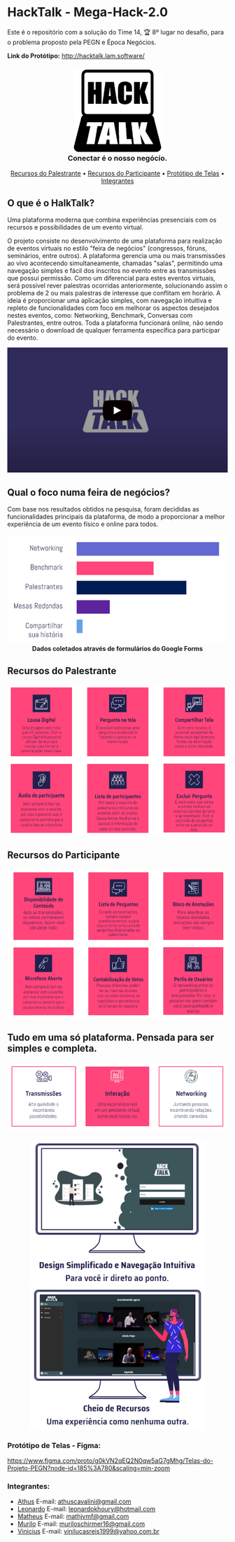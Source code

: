 # HackTalk - Mega-Hack-2.0
Este é o repositório com a solução do Time 14, 🏆 8º lugar no desafio, para o problema proposto pela PEGN e Época Negócios.

<b>Link do Protótipo:</b> http://hacktalk.lam.software/


<h3 align="center">
  <img src="assets/hack1-black.png" width="200px" /><br>
  <b>Conectar é o nosso negócio.</b>
</h2>

<p align="center">
  <a href="#recursos-do-palestrante">Recursos do Palestrante</a> •
  <a href="#recursos-do-participante">Recursos do Participante</a> •
  <a href="#prot%C3%B3tipo-de-telas---figma">Protótipo de Telas</a> •
  <a href="#integrantes">Integrantes</a>
</p>


## O que é o HalkTalk?
Uma plataforma moderna que combina experiências presenciais com os recursos e possibilidades de um evento virtual.

O projeto consiste no desenvolvimento de uma plataforma para realização de eventos virtuais no estilo "feira de negócios" (congressos, fóruns, seminários, entre outros). A plataforma gerencia uma ou mais transmissões ao vivo acontecendo simultaneamente, chamadas "salas", permitindo uma navegação simples e fácil dos inscritos no evento entre as transmissões que possui permissão. Como um diferencial para estes eventos virtuais, será possível rever palestras ocorridas anteriormente, solucionando assim o problema de 2 ou mais palestras de interesse que conflitam em horário. A ideia é proporcionar uma aplicação simples, com navegação intuitiva e repleto de funcionalidades com foco em melhorar os aspectos desejados nestes eventos, como: Networking, Benchmark, Conversas com Palestrantes, entre outros. Toda a plataforma funcionará online, não sendo necessário o download de qualquer ferramenta específica para participar do evento.


[![HackTalk - Desafio PEGN](https://github.com/Muriloide21/Mega-Hack-2.0/blob/master/assets/thumb.png)](https://www.youtube.com/watch?v=dm2kMlYPBwo "HackTalk - Desafio PEGN")


## Qual o foco numa feira de negócios?
Com base nos resultados obtidos na pesquisa, foram decididas as funcionalidades principais da plataforma, de modo a proporcionar a melhor experiência de um evento físico e online para todos.

<h4 align="center">
  <img src="assets/stats.PNG"/><br>
  Dados coletados através de formulários do Google Forms
</h3>


## Recursos do Palestrante
<h4 align="center">
  <img src="assets/recursos-palestrante.PNG" width="700px"/><br>
</h4>


## Recursos do Participante
<h4 align="center">
  <img src="assets/recursos-participante.PNG" width="720px"/><br>
</h4>


## Tudo em uma só plataforma. Pensada para ser simples e completa. 
<h4 align="center">
  <img src="assets/resumo.PNG"/><br>
</h4>

<h4 align="center">
  <img src="assets/tela1.PNG" width="400px"/>
  <img src="assets/tela2.PNG" width="400px"/>
</h4>

### Protótipo de Telas - Figma:
https://www.figma.com/proto/g0kVN2qEQ2N0qw5aG7gMhg/Telas-do-Projeto-PEGN?node-id=185%3A780&scaling=min-zoom


### Integrantes:
- [Athus](https://github.com/athuscavalini) E-mail: athuscavalini@gmail.com
- [Leonardo](https://github.com/LKhoe) E-mail: leonardokhoury@hotmail.com
- [Matheus](https://github.com/Math-Gomes) E-mail: mathjvmf@gmail.com
- [Murilo](https://github.com/Muriloide21/) E-mail: muriloschirmer16@gmail.com
- [Vinicius](https://github.com/VLRTroll) E-mail: vinilucasreis1999@yahoo.com.br

